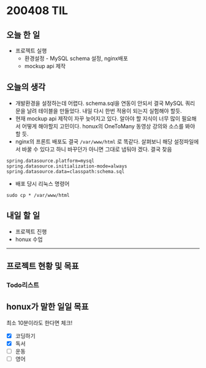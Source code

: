 # 200408 TIL

## 오늘 한 일

- 프로젝트 실행
  - 환경설정 - MySQL schema 설정, nginx배포
  -  mockup api 제작

## 오늘의 생각

- 개발환경을 설정하는데 어렵다. schema.sql을 연동이 안되서 결국 MySQL 쿼리문을 날려 테이블을 만들었다. 내일 다시 한번 적용이 되는지 실험해야 할듯.
- 현재 mockup api 제작이 자꾸 늦어지고 있다. 알아야 할 지식이 너무 많이 필요해서 어떻게 해야할지 고민이다. honux의 OneToMany 동영상 강의와 소스를 봐야 할 듯.
- nginx의 프론트 배포도 결국 `/var/www/html` 로 똑같다. 살펴보니 해당 설정파일에서 바꿀 수 있다고 하니 바꾸던가 아니면 그대로 냅둬야 겠다. 결국 찾음

```properties
spring.datasource.platform=mysql
spring.datasource.initialization-mode=always
spring.datasource.data=classpath:schema.sql
```

- 배포 당시 리눅스 명령어

```shell
sudo cp * /var/www/html
```

## 내일 할 일

- 프로젝트 진행
- honux 수업

------

## 프로젝트 현황 및 목표

### Todo리스트

## honux가 말한 일일 목표

최소 10분이라도 한다면 체크!

- [x] 코딩하기
- [x] 독서
- [ ] 운동
- [ ] 영어